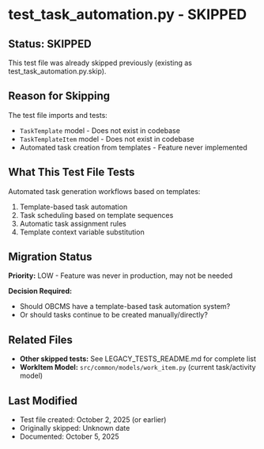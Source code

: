 # test_task_automation.py - SKIPPED

## Status: SKIPPED

This test file was already skipped previously (existing as test_task_automation.py.skip).

## Reason for Skipping

The test file imports and tests:
- `TaskTemplate` model - Does not exist in codebase
- `TaskTemplateItem` model - Does not exist in codebase
- Automated task creation from templates - Feature never implemented

## What This Test File Tests

Automated task generation workflows based on templates:
1. Template-based task automation
2. Task scheduling based on template sequences
3. Automatic task assignment rules
4. Template context variable substitution

## Migration Status

**Priority:** LOW - Feature was never in production, may not be needed

**Decision Required:**
- Should OBCMS have a template-based task automation system?
- Or should tasks continue to be created manually/directly?

## Related Files

- **Other skipped tests:** See LEGACY_TESTS_README.md for complete list
- **WorkItem Model:** `src/common/models/work_item.py` (current task/activity model)

## Last Modified

- Test file created: October 2, 2025 (or earlier)
- Originally skipped: Unknown date
- Documented: October 5, 2025
